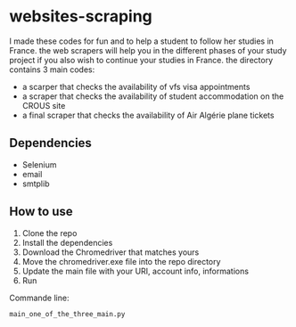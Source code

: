 # websites-scraping
I made these codes for fun and to help a student to follow her studies in France.
the web scrapers will help you in the different phases of your study project if you also wish to continue your studies in France.
the directory contains 3 main codes:
- a scarper that checks the availability of vfs visa appointments
- a scraper that checks the availability of student accommodation on the CROUS site
- a final scraper that checks the availability of Air Algérie plane tickets

## Dependencies
* Selenium
* email
* smtplib

## How to use
1. Clone the repo
2. Install the dependencies
3. Download the Chromedriver that matches yours
4. Move the chromedriver.exe file into the repo directory
5. Update the main file with your URI, account info, informations
6. Run

Commande line:

```python
main_one_of_the_three_main.py
```




